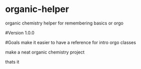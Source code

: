 # organic-helper
organic chemistry helper for remembering basics or orgo


#Version
1.0.0

#Goals
make it easier to have a reference for intro orgo classes

make a neat organic chemistry project

thats it
